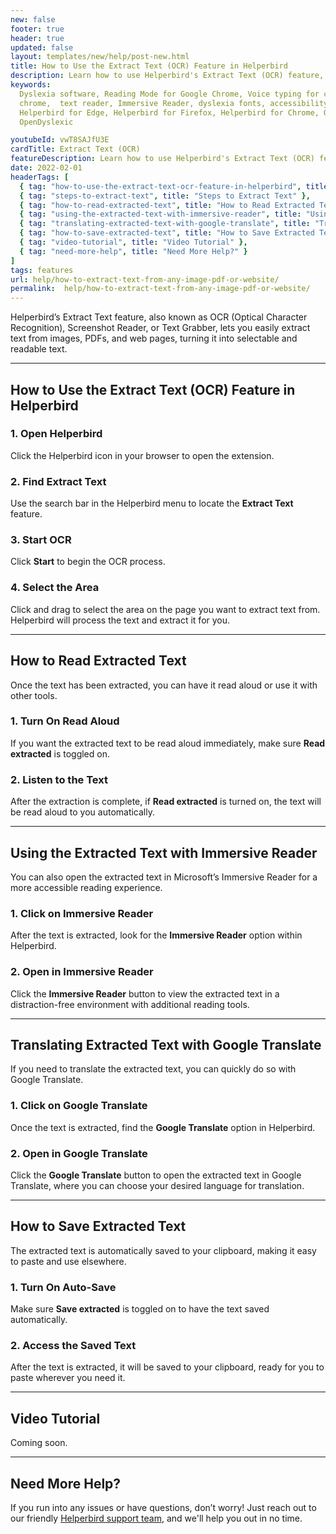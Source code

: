 ```yaml
---
new: false
footer: true
header: true
updated: false
layout: templates/new/help/post-new.html
title: How to Use the Extract Text (OCR) Feature in Helperbird
description: Learn how to use Helperbird's Extract Text (OCR) feature, also known as Screenshot Reader or Text Grabber, to easily extract, read, and translate text from images, PDFs, and web pages. This guide walks you through each step, ensuring a smooth and accessible experience.
keywords:
  Dyslexia software, Reading Mode for Google Chrome, Voice typing for chrome, Text to speech for
  chrome,  text reader, Immersive Reader, dyslexia fonts, accessibility software, dyslexia software,
  Helperbird for Edge, Helperbird for Firefox, Helperbird for Chrome, Opendyslexic for Chrome,
  OpenDyslexic

youtubeId: vwT8SAJfU3E
cardTitle: Extract Text (OCR)
featureDescription: Learn how to use Helperbird's Extract Text (OCR) feature, also known as Screenshot Reader or Text Grabber, to easily extract, read, and translate text from images, PDFs, and web pages. This guide walks you through each step, ensuring a smooth and accessible experience.
date: 2022-02-01
headerTags: [
  { tag: "how-to-use-the-extract-text-ocr-feature-in-helperbird", title: "How to Use the Extract Text (OCR) Feature in Helperbird" },
  { tag: "steps-to-extract-text", title: "Steps to Extract Text" },
  { tag: "how-to-read-extracted-text", title: "How to Read Extracted Text" },
  { tag: "using-the-extracted-text-with-immersive-reader", title: "Using the Extracted Text with Immersive Reader" },
  { tag: "translating-extracted-text-with-google-translate", title: "Translating Extracted Text with Google Translate" },
  { tag: "how-to-save-extracted-text", title: "How to Save Extracted Text" },
  { tag: "video-tutorial", title: "Video Tutorial" },
  { tag: "need-more-help", title: "Need More Help?" }
]
tags: features
url: help/how-to-extract-text-from-any-image-pdf-or-website/
permalink:  help/how-to-extract-text-from-any-image-pdf-or-website/
---
```



Helperbird’s Extract Text feature, also known as OCR (Optical Character Recognition), Screenshot Reader, or Text Grabber, lets you easily extract text from images, PDFs, and web pages, turning it into selectable and readable text.

---

## How to Use the Extract Text (OCR) Feature in Helperbird

### 1. Open Helperbird

Click the Helperbird icon in your browser to open the extension.

### 2. Find Extract Text

Use the search bar in the Helperbird menu to locate the **Extract Text** feature.

### 3. Start OCR

Click **Start** to begin the OCR process.

### 4. Select the Area

Click and drag to select the area on the page you want to extract text from. Helperbird will process the text and extract it for you.

---

## How to Read Extracted Text

Once the text has been extracted, you can have it read aloud or use it with other tools.

### 1. Turn On Read Aloud

If you want the extracted text to be read aloud immediately, make sure **Read extracted** is toggled on.

### 2. Listen to the Text

After the extraction is complete, if **Read extracted** is turned on, the text will be read aloud to you automatically.

---

## Using the Extracted Text with Immersive Reader

You can also open the extracted text in Microsoft’s Immersive Reader for a more accessible reading experience.

### 1. Click on Immersive Reader

After the text is extracted, look for the **Immersive Reader** option within Helperbird.

### 2. Open in Immersive Reader

Click the **Immersive Reader** button to view the extracted text in a distraction-free environment with additional reading tools.

---

## Translating Extracted Text with Google Translate

If you need to translate the extracted text, you can quickly do so with Google Translate.

### 1. Click on Google Translate

Once the text is extracted, find the **Google Translate** option in Helperbird.

### 2. Open in Google Translate

Click the **Google Translate** button to open the extracted text in Google Translate, where you can choose your desired language for translation.

---

## How to Save Extracted Text

The extracted text is automatically saved to your clipboard, making it easy to paste and use elsewhere.

### 1. Turn On Auto-Save

Make sure **Save extracted** is toggled on to have the text saved automatically.

### 2. Access the Saved Text

After the text is extracted, it will be saved to your clipboard, ready for you to paste wherever you need it.

---

## Video Tutorial

Coming soon.

---

## Need More Help?

If you run into any issues or have questions, don’t worry! Just reach out to our friendly [Helperbird support team](/support/), and we'll help you out in no time.
